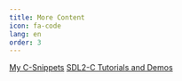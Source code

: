 ```yaml
---
title: More Content
icon: fa-code
lang: en
order: 3
---
```


[My C-Snippets](https://gist.github.com/Acry/554e04bab3a2669a5ba2ecd4d673e875)
[SDL2-C Tutorials and Demos](c.html)